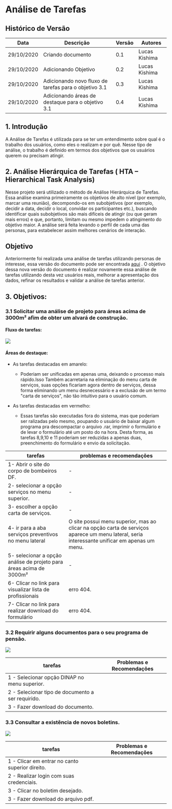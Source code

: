 # Análise de Tarefas

## Histórico de Versão 

| Data | Descrição | Versão | Autores |
| -------- | -------- | -------- | -------- |
| 29/10/2020 | Criando documento | 0.1 |Lucas Kishima |
| 29/10/2020 | Adicionando Objetivo | 0.2 |Lucas Kishima |
| 29/10/2020 | Adicionando novo fluxo de tarefas para o objetivo 3.1 | 0.3 |Lucas Kishima |
| 29/10/2020 | Adicionando áreas de destaque para o objetivo 3.1 | 0.4 |Lucas Kishima |

## 1. Introdução

A Análise de Tarefas é utilizada para se ter um entendimento sobre qual é o trabalho dos usuários, como eles o realizam e por quê. Nesse tipo de análise, o trabalho é definido em termos dos objetivos que os usuários querem ou precisam atingir. 

## 2. Análise Hierárquica de Tarefas ( HTA – Hierarchical Task Analysis)

Nesse projeto será utilizado o método de Análise Hierárquica de Tarefas.  Essa análise examina primeiramente os objetivos de alto nível (por exemplo, marcar uma reunião), decompondo-os em subobjetivos (por exemplo, decidir a data, decidir o local, convidar os participantes etc.), buscando identificar quais subobjetivos são mais difíceis de atingir (ou que geram mais erros) e que, portanto, limitam ou mesmo impedem o atingimento do objetivo maior. A análise será feita levando o perfil de cada uma das personas, para estabelecer assim melhores cenários de interação.

## Objetivo

Anteriormente foi realizada uma análise de tarefas utilizando personas de interesse, essa versão do documento pode ser encontrada [aqui](https://interacao-humano-computador.github.io/2020.1-Corpo-De-Bombeiros-Militar-Do-Distrito-Federal/ponto_de_controle_2/analise_tarefas/) . O objetivo dessa nova versão do documento é realizar novamente essa análise de tarefas utilizando desta vez usuários reais, melhorar a apresentação dos dados, refinar os resultados e validar a análise de tarefas anterior.


## 3. Objetivos:

### 3.1 Solicitar uma análise de projeto para áreas acima de 3000m² afim de obter um alvará de construção.
 
#### Fluxo de tarefas:

![](https://i.imgur.com/rRZsBPB.png)

#### Áreas de destaque:

- As tarefas destacadas em amarelo:
    -  Poderiam ser unificadas em apenas uma, deixando o processo mais rápido.Isso Também acarretaria na eliminação do menu carta de serviços, suas opções ficariam agora dentro de serviços, dessa forma eliminando um menu desnecessário e a exclusão de um termo "carta de serviços", não tão intuitivo para o usuário comum. 

- As tarefas destacadas em vermelho:
    - Essas tarefas são executadas fora do sistema, mas que poderiam ser ralizadas pelo mesmo, poupando o usuário de baixar algum programa pra descompactar o arquivo .rar, imprimir o formulário e de levar o formulário até um posto do na hora. Desta forma, as tarefas 8,9,10 e 11 poderiam ser reduzidas a apenas duas, preenchimento do formulário e envio da solicitação.
    


| tarefas | problemas e recomendações | 
| -------- | -------- |
| 1- Abrir o site do corpo de bombeiros DF.    |  -  |
| 2- selecionar a opção serviços no menu superior.    |  -  |
| 3- escolher a opção carta de serviços.    | - |
| 4- ir para a aba serviços preventivos no menu lateral   |O site possui menu superior, mas ao clicar na opção carta de serviços aparece um menu lateral, seria interessante unificar em apenas um menu. |
| 5- selecionar a opção análise de projeto para áreas acima de 3000m²   |  -  |
| 6- Clicar no link para visualizar lista de profissionais  |erro 404.|
| 7- Clicar no link para realizar download do formulário   |erro 404.|



### 3.2 Requirir alguns documentos para o seu programa de pensão.

![](https://i.imgur.com/oWkeCxL.png)

| tarefas | Problemas e Recomendações | 
| -------- | -------- | 
| 1 - Selecionar opção DINAP no menu superior.     |     |
| 2 - Selecionar tipo de documento a ser requirido.|     |
| 3 - Fazer download do documento.|     | 


### 3.3 Consultar a existência de novos boletins.

![](https://i.imgur.com/rMsbY9v.png)

| tarefas | Problemas e Recomendações | 
| -------- | -------- | 
| 1 - Clicar em entrar no canto superior direito.     |     |
| 2 - Realizar login com suas credenciais.|     |
| 3 - Clicar no boletim desejado.|     |
| 3 - Fazer download do arquivo pdf.|     | 
